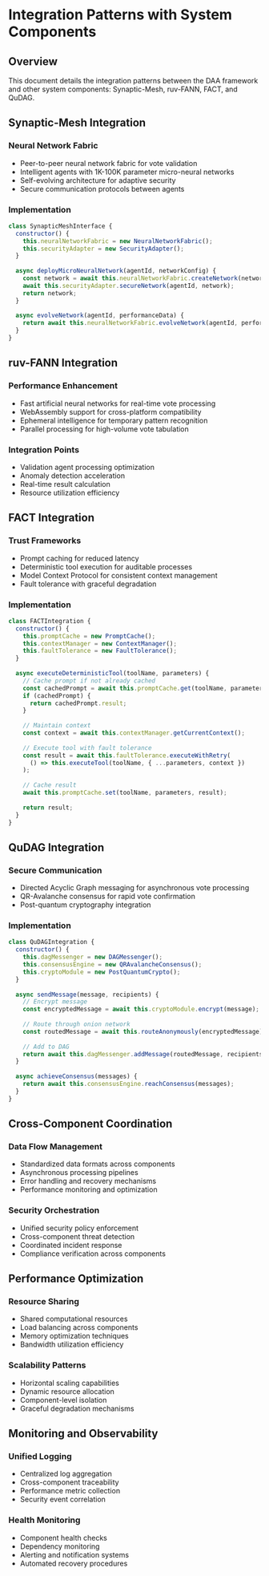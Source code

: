 # Integration Patterns with System Components

## Overview
This document details the integration patterns between the DAA framework and other system components: Synaptic-Mesh, ruv-FANN, FACT, and QuDAG.

## Synaptic-Mesh Integration

### Neural Network Fabric
- Peer-to-peer neural network fabric for vote validation
- Intelligent agents with 1K-100K parameter micro-neural networks
- Self-evolving architecture for adaptive security
- Secure communication protocols between agents

### Implementation
```javascript
class SynapticMeshInterface {
  constructor() {
    this.neuralNetworkFabric = new NeuralNetworkFabric();
    this.securityAdapter = new SecurityAdapter();
  }
  
  async deployMicroNeuralNetwork(agentId, networkConfig) {
    const network = await this.neuralNetworkFabric.createNetwork(networkConfig);
    await this.securityAdapter.secureNetwork(agentId, network);
    return network;
  }
  
  async evolveNetwork(agentId, performanceData) {
    return await this.neuralNetworkFabric.evolveNetwork(agentId, performanceData);
  }
}
```

## ruv-FANN Integration

### Performance Enhancement
- Fast artificial neural networks for real-time vote processing
- WebAssembly support for cross-platform compatibility
- Ephemeral intelligence for temporary pattern recognition
- Parallel processing for high-volume vote tabulation

### Integration Points
- Validation agent processing optimization
- Anomaly detection acceleration
- Real-time result calculation
- Resource utilization efficiency

## FACT Integration

### Trust Frameworks
- Prompt caching for reduced latency
- Deterministic tool execution for auditable processes
- Model Context Protocol for consistent context management
- Fault tolerance with graceful degradation

### Implementation
```javascript
class FACTIntegration {
  constructor() {
    this.promptCache = new PromptCache();
    this.contextManager = new ContextManager();
    this.faultTolerance = new FaultTolerance();
  }
  
  async executeDeterministicTool(toolName, parameters) {
    // Cache prompt if not already cached
    const cachedPrompt = await this.promptCache.get(toolName, parameters);
    if (cachedPrompt) {
      return cachedPrompt.result;
    }
    
    // Maintain context
    const context = await this.contextManager.getCurrentContext();
    
    // Execute tool with fault tolerance
    const result = await this.faultTolerance.executeWithRetry(
      () => this.executeTool(toolName, { ...parameters, context })
    );
    
    // Cache result
    await this.promptCache.set(toolName, parameters, result);
    
    return result;
  }
}
```

## QuDAG Integration

### Secure Communication
- Directed Acyclic Graph messaging for asynchronous vote processing
- QR-Avalanche consensus for rapid vote confirmation
- Post-quantum cryptography integration

### Implementation
```javascript
class QuDAGIntegration {
  constructor() {
    this.dagMessenger = new DAGMessenger();
    this.consensusEngine = new QRAvalancheConsensus();
    this.cryptoModule = new PostQuantumCrypto();
  }
  
  async sendMessage(message, recipients) {
    // Encrypt message
    const encryptedMessage = await this.cryptoModule.encrypt(message);
    
    // Route through onion network
    const routedMessage = await this.routeAnonymously(encryptedMessage);
    
    // Add to DAG
    return await this.dagMessenger.addMessage(routedMessage, recipients);
  }
  
  async achieveConsensus(messages) {
    return await this.consensusEngine.reachConsensus(messages);
  }
}
```

## Cross-Component Coordination

### Data Flow Management
- Standardized data formats across components
- Asynchronous processing pipelines
- Error handling and recovery mechanisms
- Performance monitoring and optimization

### Security Orchestration
- Unified security policy enforcement
- Cross-component threat detection
- Coordinated incident response
- Compliance verification across components

## Performance Optimization

### Resource Sharing
- Shared computational resources
- Load balancing across components
- Memory optimization techniques
- Bandwidth utilization efficiency

### Scalability Patterns
- Horizontal scaling capabilities
- Dynamic resource allocation
- Component-level isolation
- Graceful degradation mechanisms

## Monitoring and Observability

### Unified Logging
- Centralized log aggregation
- Cross-component traceability
- Performance metric collection
- Security event correlation

### Health Monitoring
- Component health checks
- Dependency monitoring
- Alerting and notification systems
- Automated recovery procedures